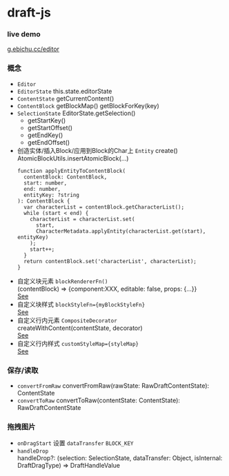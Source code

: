 draft-js
==

### live demo
[g.ebichu.cc/editor](http://g.ebichu.cc/editor)

### 概念
+ `Editor`
+ `EditorState` this.state.editorState
+ `ContentState` getCurrentContent()
+ `ContentBlock` getBlockMap() getBlockForKey(key)
+ `SelectionState` EditorState.getSelection()
  + getStartKey()
  + getStartOffset()
  + getEndKey()
  + getEndOffset()
+ 创造实体/插入Block/应用到Block的Char上 `Entity`
  create() AtomicBlockUtils.insertAtomicBlock(...)
  ```
  function applyEntityToContentBlock(
    contentBlock: ContentBlock,
    start: number,
    end: number,
    entityKey: ?string
  ): ContentBlock {
    var characterList = contentBlock.getCharacterList();
    while (start < end) {
      characterList = characterList.set(
        start,
        CharacterMetadata.applyEntity(characterList.get(start), entityKey)
      );
      start++;
    }
    return contentBlock.set('characterList', characterList);
  }
  ```
+ 自定义块元素 `blockRendererFn()`  
  (contentBlock) => {component:XXX, editable: false, props: {...}}   
  [See](http://facebook.github.io/draft-js/docs/advanced-topics-block-components.html#content)
+ 自定义块样式 `blockStyleFn={myBlockStyleFn}`  
  [See](http://facebook.github.io/draft-js/docs/advanced-topics-block-styling.html#content)
+ 自定义行内元素 `CompositeDecorator`  
  createWithContent(contentState, decorator)  
  [See](http://facebook.github.io/draft-js/docs/advanced-topics-decorators.html#content)
+ 自定义行内样式 `customStyleMap={styleMap}`  
  [See](http://facebook.github.io/draft-js/docs/advanced-topics-inline-styles.html#content)

### 保存/读取
+ `convertFromRaw` convertFromRaw(rawState: RawDraftContentState): ContentState
+ `convertToRaw` convertToRaw(contentState: ContentState): RawDraftContentState

### 拖拽图片
+ `onDragStart` 设置 `dataTransfer` `BLOCK_KEY`
+ `handleDrop`  
  handleDrop?: (selection: SelectionState, dataTransfer: Object, isInternal: DraftDragType) => DraftHandleValue
